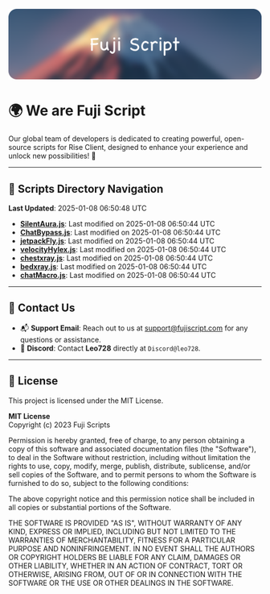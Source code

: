 ![Banner](.github/b.webp)

# 🌍 **We are Fuji Script**

Our global team of developers is dedicated to creating powerful, open-source scripts for Rise Client, designed to enhance your experience and unlock new possibilities! 🌟

---
<!-- SCRIPTS_NAVIGATION_START -->
## 📂 **Scripts Directory Navigation**

**Last Updated**: 2025-01-08 06:50:48 UTC

- **[SilentAura.js](scripts/SilentAura.js)**: Last modified on 2025-01-08 06:50:44 UTC
- **[ChatBypass.js](scripts/ChatBypass.js)**: Last modified on 2025-01-08 06:50:44 UTC
- **[jetpackFly.js](scripts/jetpackFly.js)**: Last modified on 2025-01-08 06:50:44 UTC
- **[velocityHylex.js](scripts/velocityHylex.js)**: Last modified on 2025-01-08 06:50:44 UTC
- **[chestxray.js](scripts/chestxray.js)**: Last modified on 2025-01-08 06:50:44 UTC
- **[bedxray.js](scripts/bedxray.js)**: Last modified on 2025-01-08 06:50:44 UTC
- **[chatMacro.js](scripts/chatMacro.js)**: Last modified on 2025-01-08 06:50:44 UTC

<!-- SCRIPTS_NAVIGATION_END -->

---

## 💬 **Contact Us**  
- 📬 **Support Email**: Reach out to us at [support@fujiscript.com](mailto:support@fujiscript.com) for any questions or assistance.  
- 💬 **Discord**: Contact **Leo728** directly at `Discord@leo728`.

---

## 📜 **License**

This project is licensed under the MIT License.  

**MIT License**  
Copyright (c) 2023 Fuji Scripts  

Permission is hereby granted, free of charge, to any person obtaining a copy of this software and associated documentation files (the "Software"), to deal in the Software without restriction, including without limitation the rights to use, copy, modify, merge, publish, distribute, sublicense, and/or sell copies of the Software, and to permit persons to whom the Software is furnished to do so, subject to the following conditions:  

The above copyright notice and this permission notice shall be included in all copies or substantial portions of the Software.  

THE SOFTWARE IS PROVIDED "AS IS", WITHOUT WARRANTY OF ANY KIND, EXPRESS OR IMPLIED, INCLUDING BUT NOT LIMITED TO THE WARRANTIES OF MERCHANTABILITY, FITNESS FOR A PARTICULAR PURPOSE AND NONINFRINGEMENT. IN NO EVENT SHALL THE AUTHORS OR COPYRIGHT HOLDERS BE LIABLE FOR ANY CLAIM, DAMAGES OR OTHER LIABILITY, WHETHER IN AN ACTION OF CONTRACT, TORT OR OTHERWISE, ARISING FROM, OUT OF OR IN CONNECTION WITH THE SOFTWARE OR THE USE OR OTHER DEALINGS IN THE SOFTWARE.  
